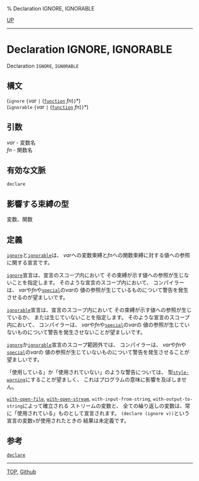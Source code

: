 % Declaration IGNORE, IGNORABLE

[UP](3.8.html)  

---

# Declaration **IGNORE, IGNORABLE**


Declaration `IGNORE`, `IGNORABLE`


## 構文

(`ignore`    `{`*var* `|` ([`function`](4.4.function-system-class.html) *fn*)`}`\*)  
(`ignorable` `{`*var* `|` ([`function`](4.4.function-system-class.html) *fn*)`}`\*)


## 引数

*var* - 変数名  
*fn* - 関数名  


## 有効な文脈

`declare`


## 影響する束縛の型

変数、関数


## 定義

[`ignore`](3.8.ignore.html)と[`ignorable`](3.8.ignore.html)は、
*var*への変数束縛と*fn*への関数束縛に対する値への参照に関する宣言です。

[`ignore`](3.8.ignore.html)宣言は、宣言のスコープ内において
その束縛が示す値への参照が生じないことを指定します。
そのような宣言のスコープ内において、
コンパイラーは、 *var*や*fn*や[`special`](3.8.special.html)の*var*の
値の参照が生じているものについて警告を発生させるのが望ましいです。

[`ignorable`](3.8.ignore.html)宣言は、宣言のスコープ内において
その束縛が示す値への参照が生じているか、
または生じていないことを指定します。
そのような宣言のスコープ内において、
コンパイラーは、 *var*や*fn*や[`special`](3.8.special.html)の*var*の
値の参照が生じていないものについて警告を発生させないことが望ましいです。

[`ignore`](3.8.ignore.html)か[`ignorable`](3.8.ignore.html)宣言のスコープ範囲外では、
コンパイラーは、 *var*や*fn*や[`special`](3.8.special.html)の*var*の
値の参照が生じていないものについて警告を発生させることが望ましいです。

「使用している」か「使用されていない」のような警告については、
型[`style-warning`](9.2.style-warning.html)にすることが望ましく、
これはプログラムの意味に影響を及ぼしません。

[`with-open-file`](21.2.with-open-file.html),
[`with-open-stream`](21.2.with-open-stream.html),
`with-input-from-string`,
`with-output-to-string`によって確立される
ストリームの変数と、
全ての繰り返しの変数は、常に「使用されている」ものとして宣言されます。
`(declare (ignore v))`という宣言の変数`v`が使用されたときの
結果は未定義です。

## 参考

[`declare`](3.8.declare.html)


---
[TOP](index.html),  [Github](https://github.com/nptcl/npt-japanese)

